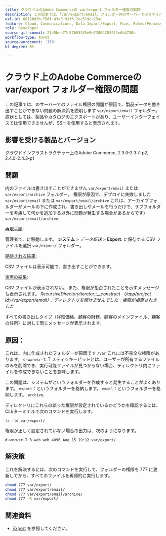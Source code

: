 ```yaml
---
title: クラウド上のAdobe Commerceの var/export フォルダー権限の問題
description: この記事では、「var/export/email」フォルダー内のサーバーでのファイル権限の問題が原因で、製品データを書き出すことができない問題の解決策を説明します。 症状としては、製品やカタログのエクスポートがあり、ユーザーインターフェイスでは使用できませんが、SSH を使用すると表示されます。
exl-id: 68120d3b-f5df-43a5-91f6-2ec519cc25ac
feature: Cloud, Communications, Data Import/Export, Paas, Roles/Permissions
role: Developer
source-git-commit: 21d5bee77c87b93345e9e730642539f1e6b4730a
workflow-type: tm+mt
source-wordcount: '370'
ht-degree: 0%

---
```


# クラウド上のAdobe Commerceの var/export フォルダー権限の問題

この記事では、のサーバーでのファイル権限の問題が原因で、製品データを書き出すことができない問題の解決策を説明します `var/export/email` フォルダー。 症状としては、製品やカタログのエクスポートがあり、ユーザーインターフェイスでは使用できませんが、SSH を使用すると表示されます。

## 影響を受ける製品とバージョン

クラウドインフラストラクチャー上のAdobe Commerce, 2.3.0-2.3.7-p2, 2.4.0-2.4.3-p1

## 問題

内のファイルは書き出すことができません `var/export/email` または `var/export/archive` フォルダー。
権限が原因で、デプロイに失敗しました `var/export/email` または `var/export/email/archive` これは、アーカイブフォルダーがメールの下に作成され、書き出しやメールを行うだけで、サブフォルダーを考慮して何かを追加する以外に問題が発生する場合があるからです） `var/export/email/archive`.

<u>再現手順</u>:

管理者で、に移動します。 **システム** > *データ転送* > **Export**.
に保存する CSV ファイルを選択 `var/export/` フォルダー。

<u>期待される結果</u>:

CSV ファイルは表示可能で、書き出すことができます。

<u>実際の結果</u>:

CSV ファイルが表示されない。 また、権限が拒否されたことを示すメッセージも表示されます。 *RecursiveDirectoryIterator::__construct （/app/project id>/var/export/email）: ディレクトリを開けませんでした：権限が拒否されました*

すべての書き出しタイプ（詳細価格、顧客の財務、顧客のメインファイル、顧客の住所）に対して同じメッセージが表示されます。

## 原因：

これは、内に作成されたフォルダーが原因です `/var` これには不完全な権限があります。 `d-wxrwsr-T`. T スティッキービットとは、ユーザーが所有するファイルのみを削除でき、実行可能ファイルが見つからない場合、ディレクトリ内にファイルを作成できないことを意味します。

この問題は、システムがというフォルダーを作成すると発生することがよくあります。 `export`：というフォルダーを格納します。 `email`：というフォルダーを格納します。 `archive`.

ディレクトリにこれらの誤った権限が設定されているかどうかを確認するには、CLI/ターミナルで次のコマンドを実行します。

`ls -ld var/export/`

権限が正しく設定されていない場合の出力は、次のようになります。

`d-wxrwsr-T 3 web web 4096 Aug 15 19:12 var/export/`


## 解決策

これを解決するには、次のコマンドを実行して、フォルダーの権限を 777 に更新してから、すべてのファイルを再帰的に実行します。

```bash
chmod 777 var/export/
chmod 777 var/export/email/
chmod 777 var/export/email/archive/
chmod 777 -R var/export/
```

## 関連資料

* [Export](https://docs.magento.com/user-guide/system/data-export.html) を参照してください。
